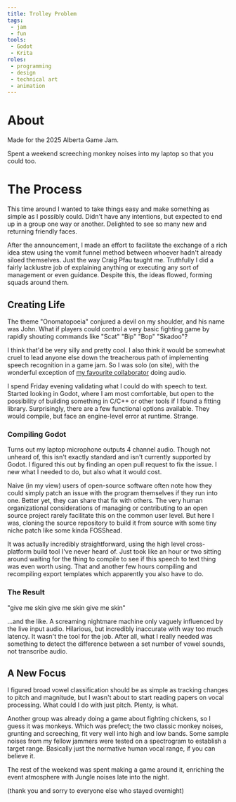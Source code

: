 ```yaml
---
title: Trolley Problem
tags:
 - jam
 - fun
tools:
 - Godot
 - Krita
roles:
 - programming
 - design
 - technical art
 - animation
---
```


# About
Made for the 2025 Alberta Game Jam.

Spent a weekend screeching monkey noises into my laptop so that you could too.

# The Process
This time around I wanted to take things easy and make something as simple as I possibly could. Didn't have any intentions, but expected to end up in a group one way or another. Delighted to see so many new and returning friendly faces.

After the announcement, I made an effort to facilitate the exchange of a rich idea stew using the vomit funnel method between whoever hadn't already siloed themselves. Just the way Craig Pfau taught me. Truthfully I did a fairly lacklustre job of explaining anything or executing any sort of management or even guidance. Despite this, the ideas flowed, forming squads around them.

## Creating Life
The theme "Onomatopoeia" conjured a devil on my shoulder, and his name was John. What if players could control a very basic fighting game by rapidly shouting commands like "Scat" "Bip" "Bop" "Skadoo"?

I think that'd be very silly and pretty cool. I also think it would be somewhat cruel to lead anyone else down the treacherous path of implementing speech recognition in a game jam. So I was solo (on site), with the wonderful exception of [my favourite collaborator][0] doing audio.

I spend Friday evening validating what I could do with speech to text. Started looking in Godot, where I am most comfortable, but open to the possibility of building something in C/C++ or other tools if I found a fitting library. Surprisingly, there are a few functional options available. They would compile, but face an engine-level error at runtime. Strange.

### Compiling Godot
Turns out my laptop microphone outputs 4 channel audio. Though not unheard of, this isn't exactly standard and isn't currently supported by Godot. I figured this out by finding an open pull request to fix the issue. I new what I needed to do, but also what it would cost.

Naive (in my view) users of open-source software often note how they could simply patch an issue with the program themselves if they run into one. Better yet, they can share that fix with others. The very human organizational considerations of managing or contributing to an open source project rarely facilitate this on the common user level. But here I was, cloning the source repository to build it from source with some tiny niche patch like some kinda FOSShead.

It was actually incredibly straightforward, using the high level cross-platform build tool I've never heard of. Just took like an hour or two sitting around waiting for the thing to compile to see if this speech to text thing was even worth using. That and another few hours compiling and recompiling export templates which apparently you also have to do.

### The Result
"give me skin give me skin give me skin"

...and the like. A screaming nightmare machine only vaguely influenced by the live input audio. Hilarious, but incredibly inaccurate with way too much latency. It wasn't the tool for the job. After all, what I really needed was something to detect the difference between a set number of vowel sounds, not transcribe audio.

## A New Focus
I figured broad vowel classification should be as simple as tracking changes to pitch and magnitude, but I wasn't about to start reading papers on vocal processing. What could I do with just pitch. Plenty, is what.

Another group was already doing a game about fighting chickens, so I guess it was monkeys. Which was prefect; the two classic monkey noises, grunting and screeching, fit very well into high and low bands. Some sample noises from my fellow jammers were tested on a spectrogram to establish a target range. Basically just the normative human vocal range, if you can believe it.

The rest of the weekend was spent making a game around it, enriching the event atmosphere with Jungle noises late into the night.

(thank you and sorry to everyone else who stayed overnight)

[0]: https://roboplomat.bandcamp.com